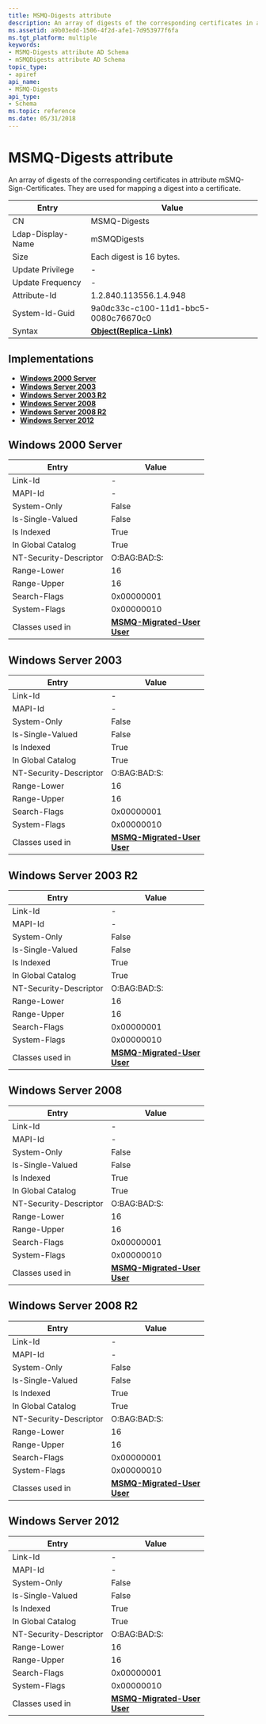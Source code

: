 ```yaml
---
title: MSMQ-Digests attribute
description: An array of digests of the corresponding certificates in attribute mSMQ-Sign-Certificates. They are used for mapping a digest into a certificate.
ms.assetid: a9b03edd-1506-4f2d-afe1-7d953977f6fa
ms.tgt_platform: multiple
keywords:
- MSMQ-Digests attribute AD Schema
- mSMQDigests attribute AD Schema
topic_type:
- apiref
api_name:
- MSMQ-Digests
api_type:
- Schema
ms.topic: reference
ms.date: 05/31/2018
---
```


# MSMQ-Digests attribute

An array of digests of the corresponding certificates in attribute mSMQ-Sign-Certificates. They are used for mapping a digest into a certificate.



| Entry | Value |
|-------------------|-------------------------------------------------------|
| CN                | MSMQ-Digests                                          |
| Ldap-Display-Name | mSMQDigests                                           |
| Size              | Each digest is 16 bytes.                              |
| Update Privilege  | \-                                                    |
| Update Frequency  | \-                                                    |
| Attribute-Id      | 1.2.840.113556.1.4.948                                |
| System-Id-Guid    | 9a0dc33c-c100-11d1-bbc5-0080c76670c0                  |
| Syntax            | [**Object(Replica-Link)**](s-object-replica-link.md) |



## Implementations

-   [**Windows 2000 Server**](#windows-2000-server)
-   [**Windows Server 2003**](#windows-server-2003)
-   [**Windows Server 2003 R2**](#windows-server-2003-r2)
-   [**Windows Server 2008**](#windows-server-2008)
-   [**Windows Server 2008 R2**](#windows-server-2008-r2)
-   [**Windows Server 2012**](#windows-server-2012)

## Windows 2000 Server



| Entry | Value |
|------------------------|-----------------------------------------------------------------------------------------------|
| Link-Id                | \-                                                                                            |
| MAPI-Id                | \-                                                                                            |
| System-Only            | False                                                                                         |
| Is-Single-Valued       | False                                                                                         |
| Is Indexed             | True                                                                                          |
| In Global Catalog      | True                                                                                          |
| NT-Security-Descriptor | O:BAG:BAD:S:                                                                                  |
| Range-Lower            | 16                                                                                            |
| Range-Upper            | 16                                                                                            |
| Search-Flags           | 0x00000001                                                                                    |
| System-Flags           | 0x00000010                                                                                    |
| Classes used in        | [**MSMQ-Migrated-User**](c-msmqmigrateduser.md)<br/> [**User**](c-user.md)<br/> |



## Windows Server 2003



| Entry | Value |
|------------------------|-----------------------------------------------------------------------------------------------|
| Link-Id                | \-                                                                                            |
| MAPI-Id                | \-                                                                                            |
| System-Only            | False                                                                                         |
| Is-Single-Valued       | False                                                                                         |
| Is Indexed             | True                                                                                          |
| In Global Catalog      | True                                                                                          |
| NT-Security-Descriptor | O:BAG:BAD:S:                                                                                  |
| Range-Lower            | 16                                                                                            |
| Range-Upper            | 16                                                                                            |
| Search-Flags           | 0x00000001                                                                                    |
| System-Flags           | 0x00000010                                                                                    |
| Classes used in        | [**MSMQ-Migrated-User**](c-msmqmigrateduser.md)<br/> [**User**](c-user.md)<br/> |



## Windows Server 2003 R2



| Entry | Value |
|------------------------|-----------------------------------------------------------------------------------------------|
| Link-Id                | \-                                                                                            |
| MAPI-Id                | \-                                                                                            |
| System-Only            | False                                                                                         |
| Is-Single-Valued       | False                                                                                         |
| Is Indexed             | True                                                                                          |
| In Global Catalog      | True                                                                                          |
| NT-Security-Descriptor | O:BAG:BAD:S:                                                                                  |
| Range-Lower            | 16                                                                                            |
| Range-Upper            | 16                                                                                            |
| Search-Flags           | 0x00000001                                                                                    |
| System-Flags           | 0x00000010                                                                                    |
| Classes used in        | [**MSMQ-Migrated-User**](c-msmqmigrateduser.md)<br/> [**User**](c-user.md)<br/> |



## Windows Server 2008



| Entry | Value |
|------------------------|-----------------------------------------------------------------------------------------------|
| Link-Id                | \-                                                                                            |
| MAPI-Id                | \-                                                                                            |
| System-Only            | False                                                                                         |
| Is-Single-Valued       | False                                                                                         |
| Is Indexed             | True                                                                                          |
| In Global Catalog      | True                                                                                          |
| NT-Security-Descriptor | O:BAG:BAD:S:                                                                                  |
| Range-Lower            | 16                                                                                            |
| Range-Upper            | 16                                                                                            |
| Search-Flags           | 0x00000001                                                                                    |
| System-Flags           | 0x00000010                                                                                    |
| Classes used in        | [**MSMQ-Migrated-User**](c-msmqmigrateduser.md)<br/> [**User**](c-user.md)<br/> |



## Windows Server 2008 R2



| Entry | Value |
|------------------------|-----------------------------------------------------------------------------------------------|
| Link-Id                | \-                                                                                            |
| MAPI-Id                | \-                                                                                            |
| System-Only            | False                                                                                         |
| Is-Single-Valued       | False                                                                                         |
| Is Indexed             | True                                                                                          |
| In Global Catalog      | True                                                                                          |
| NT-Security-Descriptor | O:BAG:BAD:S:                                                                                  |
| Range-Lower            | 16                                                                                            |
| Range-Upper            | 16                                                                                            |
| Search-Flags           | 0x00000001                                                                                    |
| System-Flags           | 0x00000010                                                                                    |
| Classes used in        | [**MSMQ-Migrated-User**](c-msmqmigrateduser.md)<br/> [**User**](c-user.md)<br/> |



## Windows Server 2012



| Entry | Value |
|------------------------|-----------------------------------------------------------------------------------------------|
| Link-Id                | \-                                                                                            |
| MAPI-Id                | \-                                                                                            |
| System-Only            | False                                                                                         |
| Is-Single-Valued       | False                                                                                         |
| Is Indexed             | True                                                                                          |
| In Global Catalog      | True                                                                                          |
| NT-Security-Descriptor | O:BAG:BAD:S:                                                                                  |
| Range-Lower            | 16                                                                                            |
| Range-Upper            | 16                                                                                            |
| Search-Flags           | 0x00000001                                                                                    |
| System-Flags           | 0x00000010                                                                                    |
| Classes used in        | [**MSMQ-Migrated-User**](c-msmqmigrateduser.md)<br/> [**User**](c-user.md)<br/> |



 

 





